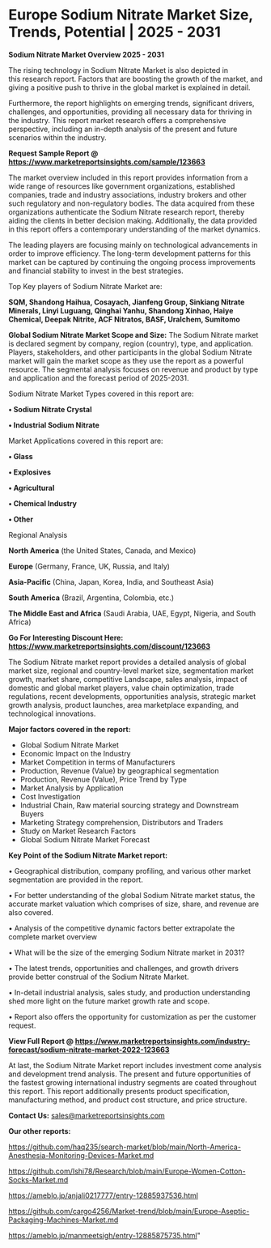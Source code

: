 # Europe Sodium Nitrate Market Size, Trends, Potential | 2025 - 2031

<Strong> Sodium Nitrate Market Overview 2025 - 2031</strong>

The rising technology in Sodium Nitrate Market is also depicted in this research report. Factors that are boosting the growth of the market, and giving a positive push to thrive in the global market is explained in detail.

Furthermore, the report highlights on emerging trends, significant drivers, challenges, and opportunities, providing all necessary data for thriving in the industry. This report market research offers a comprehensive perspective, including an in-depth analysis of the present and future scenarios within the industry.

<strong>Request Sample Report @ <a href=https://www.marketreportsinsights.com/sample/123663>https://www.marketreportsinsights.com/sample/123663</a></strong>

The market overview included in this report provides information from a wide range of resources like government organizations, established companies, trade and industry associations, industry brokers and other such regulatory and non-regulatory bodies. The data acquired from these organizations authenticate the Sodium Nitrate research report, thereby aiding the clients in better decision making. Additionally, the data provided in this report offers a contemporary understanding of the market dynamics.

The leading players are focusing mainly on technological advancements in order to improve efficiency. The long-term development patterns for this market can be captured by continuing the ongoing process improvements and financial stability to invest in the best strategies.

Top Key players of Sodium Nitrate Market are:

<strong>SQM, Shandong Haihua, Cosayach, Jianfeng Group, Sinkiang Nitrate Minerals, Linyi Luguang, Qinghai Yanhu, Shandong Xinhao, Haiye Chemical, Deepak Nitrite, ACF Nitratos, BASF, Uralchem, Sumitomo</strong>

<strong><b>Global Sodium Nitrate Market Scope and Size:</b></strong>
The Sodium Nitrate market is declared segment by company, region (country), type, and application. Players, stakeholders, and other participants in the global Sodium Nitrate market will gain the market scope as they use the report as a powerful resource. The segmental analysis focuses on revenue and product by type and application and the forecast period of 2025-2031.

Sodium Nitrate Market Types covered in this report are:

<strong>• Sodium Nitrate Crystal

• Industrial Sodium Nitrate</strong>

Market Applications covered in this report are:

<strong>• Glass

• Explosives

• Agricultural

• Chemical Industry

• Other</strong> 

Regional Analysis

<strong>North America</strong> (the United States, Canada, and Mexico)

<strong>Europe</strong> (Germany, France, UK, Russia, and Italy)

<strong>Asia-Pacific</strong> (China, Japan, Korea, India, and Southeast Asia)

<strong>South America</strong> (Brazil, Argentina, Colombia, etc.)

<strong>The Middle East and Africa</strong> (Saudi Arabia, UAE, Egypt, Nigeria, and South Africa)

<strong>Go For Interesting Discount Here: <a href=https://www.marketreportsinsights.com/discount/123663>https://www.marketreportsinsights.com/discount/123663</a></strong>

The Sodium Nitrate market report provides a detailed analysis of global market size, regional and country-level market size, segmentation market growth, market share, competitive Landscape, sales analysis, impact of domestic and global market players, value chain optimization, trade regulations, recent developments, opportunities analysis, strategic market growth analysis, product launches, area marketplace expanding, and technological innovations.

<strong><b>Major factors covered in the report:</b></strong>
<ul>
  <li>Global Sodium Nitrate Market </li>
  <li>Economic Impact on the Industry</li>
  <li>Market Competition in terms of Manufacturers</li>
  <li>Production, Revenue (Value) by geographical segmentation</li>
  <li>Production, Revenue (Value), Price Trend by Type</li>
  <li>Market Analysis by Application</li>
  <li>Cost Investigation</li>
  <li>Industrial Chain, Raw material sourcing strategy and Downstream Buyers</li>
  <li>Marketing Strategy comprehension, Distributors and Traders</li>
  <li>Study on Market Research Factors</li>
  <li>Global Sodium Nitrate Market Forecast</li>
</ul>

<strong><b>Key Point of the Sodium Nitrate Market report:</b></strong>

• Geographical distribution, company profiling, and various other market segmentation are provided in the report.

• For better understanding of the global Sodium Nitrate market status, the accurate market valuation which comprises of size, share, and revenue are also covered.

• Analysis of the competitive dynamic factors better extrapolate the complete market overview

• What will be the size of the emerging Sodium Nitrate market in 2031?

• The latest trends, opportunities and challenges, and growth drivers provide better construal of the Sodium Nitrate Market.

• In-detail industrial analysis, sales study, and production understanding shed more light on the future market growth rate and scope.

• Report also offers the opportunity for customization as per the customer request.

<strong><b>View Full Report @ <a href=https://www.marketreportsinsights.com/industry-forecast/sodium-nitrate-market-2022-123663>https://www.marketreportsinsights.com/industry-forecast/sodium-nitrate-market-2022-123663</a></b></strong>


At last, the Sodium Nitrate Market report includes investment come analysis and development trend analysis. The present and future opportunities of the fastest growing international industry segments are coated throughout this report. This report additionally presents product specification, manufacturing method, and product cost structure, and price structure.

<strong>Contact Us:</strong>
sales@marketreportsinsights.com

<strong>Our other reports:</strong>

<a href=https://github.com/haq235/search-market/blob/main/North-America-Anesthesia-Monitoring-Devices-Market.md>https://github.com/haq235/search-market/blob/main/North-America-Anesthesia-Monitoring-Devices-Market.md</a>

<a href=https://github.com/Ishi78/Research/blob/main/Europe-Women-Cotton-Socks-Market.md>https://github.com/Ishi78/Research/blob/main/Europe-Women-Cotton-Socks-Market.md</a>

<a href=https://ameblo.jp/anjali0217777/entry-12885937536.html>https://ameblo.jp/anjali0217777/entry-12885937536.html</a>

<a href=https://github.com/cargo4256/Market-trend/blob/main/Europe-Aseptic-Packaging-Machines-Market.md>https://github.com/cargo4256/Market-trend/blob/main/Europe-Aseptic-Packaging-Machines-Market.md</a>

<a href=https://ameblo.jp/manmeetsigh/entry-12885875735.html>https://ameblo.jp/manmeetsigh/entry-12885875735.html</a>"
